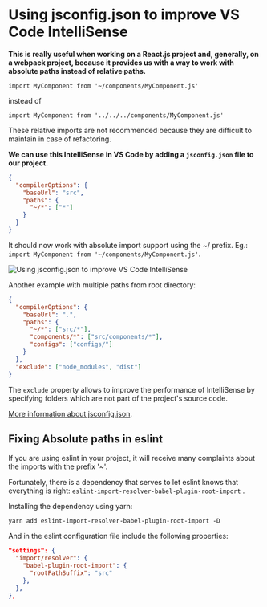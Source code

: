 # Using jsconfig.json to improve VS Code IntelliSense

__This is really useful when working on a React.js project and, generally, on a webpack project, because it provides us with a way to work with absolute paths instead of relative paths.__

`import MyComponent from '~/components/MyComponent.js'`

instead of

`import MyComponent from '../../../components/MyComponent.js'`

These relative imports are not recommended because they are difficult to maintain in case of refactoring. 

**We can use this IntelliSense in VS Code by adding a `jsconfig.json` file to our project.**

```json
{
  "compilerOptions": {
    "baseUrl": "src",
    "paths": {
      "~/*": ["*"]
    }
  }
}
```
It should now work with absolute import support using the ~/ prefix. Eg.: `import MyComponent from '~/components/MyComponent.js'`.

![Using jsconfig.json to improve VS Code IntelliSense](https://user-images.githubusercontent.com/2319449/70345363-a72aef00-183a-11ea-83d5-24bcbb09bbfd.gif)

Another example with multiple paths from root directory:

```json
{
  "compilerOptions": {
    "baseUrl": ".",
    "paths": {
      "~/*": ["src/*"],
	  "components/*": ["src/components/*"],
	  "configs": ["configs/"]
    }
  },
  "exclude": ["node_modules", "dist"]
}
```

The `exclude` property allows to improve the performance of IntelliSense by specifying folders which are not part of the project's source code.

[More information about jsconfig.json](https://code.visualstudio.com/docs/languages/jsconfig).


## Fixing Absolute paths in eslint

If you are using eslint in your project, it will receive many complaints about the imports with the prefix '~'.

Fortunately, there is a dependency that serves to let eslint knows that everything is right: `eslint-import-resolver-babel-plugin-root-import` .

Installing the dependency using yarn:

`yarn add eslint-import-resolver-babel-plugin-root-import -D`

And in the eslint configuration file include the following properties:

```json
"settings": {
  "import/resolver": {
    "babel-plugin-root-import": {
      "rootPathSuffix": "src"
    },
  },
},
```